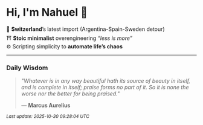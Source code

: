 # Hi, I'm Nahuel :tiger:

📍 **Switzerland**’s latest import (Argentina-Spain-Sweden detour)  
⛩️ **Stoic minimalist** overengineering *“less is more”*  
⚙️ Scripting simplicity to **automate life’s chaos**

---

### Daily Wisdom
> _"Whatever is in any way beautiful hath its source of beauty in itself, and is complete in itself; praise forms no part of it. So it is none the worse nor the better for being praised."_  
>
> — **Marcus Aurelius**

<sub>*Last update: 2025-10-30 09:28:04 UTC*</sub>

